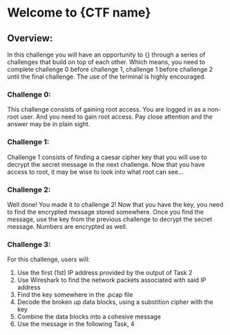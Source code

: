 # Welcome to {CTF name}
## Overview:
In this challenge you will have an opportunity to {} through a series of challenges that build on top of each other. Which means, you need to complete challenge 0 before challenge 1, challenge 1 before challenge 2 until the final challenge. The use of the terminal is highly encouraged. 

### Challenge 0: 
This challenge consists of gaining root access. You are logged in as a non-root user. And you need to gain root access. Pay close attention and the answer may be in plain sight. 

### Challenge 1: 
Challenge 1 consists of finding a caesar cipher key that you will use to decrypt the secret message in the next challenge. Now that you have access to root, it may be wise to look into what root can see…

### Challenge 2: 
Well done! You made it to challenge 2! Now that you have the key, you need to find the encrypted message stored somewhere. Once you find the message, use the key from the previous challenge to decrypt the secret message. Numbers are encrypted as well. 

### Challenge 3:
For this challenge, users will:
1. Use the first (1st) IP address provided by the output of Task 2
2. Use Wireshark to find the network packets associated with said IP address 
3. Find the key somewhere in the .pcap file
4. Decode the broken up data blocks, using a substition cipher with the key
5. Combine the data blocks into a cohesive message
6. Use the message in the following Task, 4
